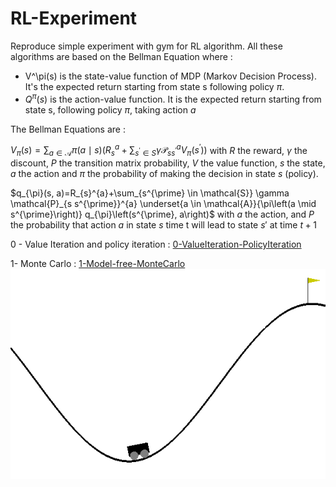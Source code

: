 # RL-Experiment
Reproduce simple experiment with gym for RL algorithm. All these algorithms are based on the Bellman Equation where : 
- V^\pi(s) is the state-value function of MDP (Markov Decision Process). It's the expected return starting from state s following policy $\pi$. 
- $Q^\pi(s)$ is the action-value function. It is the expected return starting from state s, following policy $\pi$, taking action $a$

The Bellman Equations are : 

$V_{\pi}(s)=\sum_{a \in \mathcal{A}} \pi(a \mid s)\left(R_{s}^{a}+\sum_{s^{\prime} \in S} \gamma \mathcal{P}_{s s^{\prime}}^{a} V_{\pi}\left(s^{\prime}\right)\right)$ with $R$ the reward, $\gamma$ the discount, $P$ the transition matrix probability, $V$ the value function, $s$ the state, $a$ the action and $\pi$ the probability of making the decision in state $s$ (policy).

$q_{\pi}(s, a)=R_{s}^{a}+\sum_{s^{\prime} \in \mathcal{S}} \gamma \mathcal{P}_{s s^{\prime}}^{a} \underset{a \in \mathcal{A}}{\pi\left(a \mid s^{\prime}\right)} q_{\pi}\left(s^{\prime}, a\right)$ with $a$ the action, and $P$  the probability that action $a$ in state $s$ time t will lead to state $s′$ at time $t + 1$

0 - Value Iteration and policy iteration : [0-ValueIteration-PolicyIteration](0-ValueIteration-PolicyIteration.ipynb)

1- Monte Carlo : [1-Model-free-MonteCarlo](1-Model-free-MonteCarlo.ipynb)
![MountainCar with Monte Carlo](gif/monte_carlo_moutaincar.gif)
